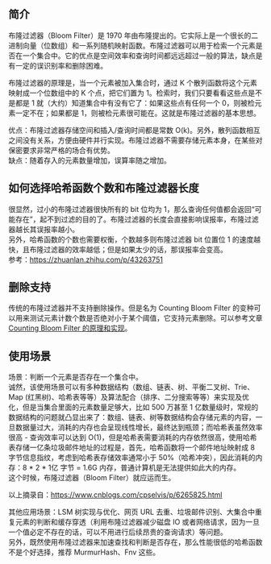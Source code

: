 ## 简介
布隆过滤器（Bloom Filter）是 1970 年由布隆提出的。它实际上是一个很长的二进制向量（位数组）和一系列随机映射函数。布隆过滤器可以用于检索一个元素是否在一个集合中。它的优点是空间效率和查询时间都远远超过一般的算法，缺点是有一定的误识别率和删除困难。  
  
布隆过滤器的原理是，当一个元素被加入集合时，通过 K 个散列函数将这个元素映射成一个位数组中的 K 个点，把它们置为 1。检索时，我们只要看看这些点是不是都是 1 就（大约）知道集合中有没有它了：如果这些点有任何一个 0，则被检元素一定不在；如果都是 1，则被检元素很可能在。这就是布隆过滤器的基本思想。  
  
优点：布隆过滤器存储空间和插入/查询时间都是常数 O(k)。另外，散列函数相互之间没有关系，方便由硬件并行实现。布隆过滤器不需要存储元素本身，在某些对保密要求非常严格的场合有优势。  
缺点：随着存入的元素数量增加，误算率随之增加。  
  
## 如何选择哈希函数个数和布隆过滤器长度
很显然，过小的布隆过滤器很快所有的 bit 位均为 1，那么查询任何值都会返回“可能存在”，起不到过滤的目的了。布隆过滤器的长度会直接影响误报率，布隆过滤器越长其误报率越小。  
另外，哈希函数的个数也需要权衡，个数越多则布隆过滤器 bit 位置位 1 的速度越快，且布隆过滤器的效率越低；但是如果太少的话，那误报率会变高。  
参考：https://zhuanlan.zhihu.com/p/43263751  
  
## 删除支持
传统的布隆过滤器并不支持删除操作。但是名为 Counting Bloom Filter 的变种可以用来测试元素计数个数是否绝对小于某个阈值，它支持元素删除。可以参考文章 [Counting Bloom Filter 的原理和实现](https://cloud.tencent.com/developer/article/1136056)。  
  
## 使用场景
场景：判断一个元素是否存在一个集合中。  
诚然，该使用场景可以有多种数据结构（数组、链表、树、平衡二叉树、Trie、Map (红黑树)、哈希表等等）及算法配合（排序、二分搜索等等）来实现及优化，但是当集合里面的元素数量足够大，比如 500 万甚至 1 亿数量级时，常规的数据结构的问题就凸显出来了：数组、链表、树等数据结构会存储元素的内容，一旦数据量过大，消耗的内存也会呈现线性增长，最终达到瓶颈；而哈希表虽然效率很高 - 查询效率可以达到 O(1)，但是哈希表需要消耗的内存依然很高，使用哈希表存储一亿条垃圾邮件地址的过程是，首先，哈希函数将一个邮件地址映射成 8 字节信息指纹，考虑到哈希表存储效率通常小于 50%（哈希冲突），因此消耗的内存：8 * 2 * 1亿 字节 = 1.6G 内存，普通计算机是无法提供如此大的内存。  
这个时候，布隆过滤器（Bloom Filter）就应运而生。  
  
以上摘录自：https://www.cnblogs.com/cpselvis/p/6265825.html  
  
  
其他应用场景：LSM 树实现与优化、网页 URL 去重、垃圾邮件识别、大集合中重复元素的判断和缓存穿透（利用布隆过滤器减少磁盘 IO 或者网络请求，因为一旦一个值必定不存在的话，可以不用进行后续昂贵的查询请求）等问题。  
另外，既然使用布隆过滤器来加速查找和判断是否存在，那么性能很低的哈希函数不是个好选择，推荐 MurmurHash、Fnv 这些。  
  
